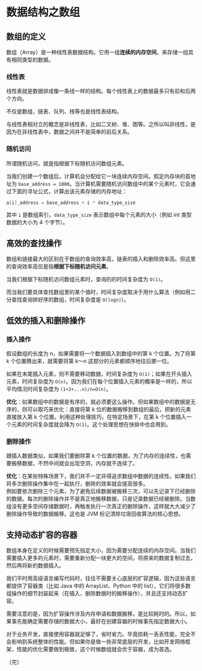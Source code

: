 # 数据结构之数组

## 数组的定义

数组（Array）是一种线性表数据结构。它用一组**连续的内存空间**，来存储一组具有相同类型的数据。

### 线性表

线性表就是数据排成像一条线一样的结构。每个线性表上的数据最多只有前和后两个方向。

不仅是数组，链表、队列、栈等也是线性表结构。

与线性表相对立的概念是非线性表，比如二叉树、堆、图等。之所以叫非线性，是因为在非线性表中，数据之间并不是简单的前后关系。

### 随机访问

所谓随机访问，就是指根据下标随机访问数组元素。

当我们创建一个数组后，计算机会分配给它一块连续内存空间。假定内存块的首地址为 `base_address = 1000`。当计算机需要随机访问数组中的某个元素时，它会通过下面的寻址公式，计算出该元素存储的内存地址：

```C
a[i]_address = base_address + i * data_type_size
```

其中 `i` 是数组索引，`data_type_size` 表示数组中每个元素的大小（例如 int 类型数据的大小为 4 个字节）。

## 高效的查找操作

数组和链接最大的区别在于数组的查询效率高，链表的插入和删除效率高。但这里的查询效率高仅是指**根据下标随机访问元素**。

当我们根据下标随机访问数组元素时，查询的的时间复杂度为 `O(1)`。

而当我们要具体查找数组里的某个值时，时间复杂度取决于用什么算法（例如用二分查找查询排好序的数组，时间复杂度是 `O(logn)`）。

## 低效的插入和删除操作

### 插入操作

假设数组的长度为 n，如果需要将一个数据插入到数组中的第 k 个位置。为了将第 k 个位置腾出来，就需要将第 k～n 这部分的元素都顺序地往后挪一位。

如果在末尾插入元素，则不需要移动数据，时间复杂度为 `O(1)`；如果在开头插入元素，时间复杂度为 `O(n)`。因为我们在每个位置插入元素的概率是一样的，所以平均情况时间复杂度为 `(1+2+...n)/n=O(n)`。

**优化**：如果数组中的数据是有序的，就必须要这么操作。但如果数组中的数据是无序的，则可以取巧来优化：直接将第 k 位的数据搬移到数组的最后，把新的元素直接放入第 k 个位置。利用这种处理技巧，在特定场景下，在第 k 个位置插入一个元素的时间复杂度就会降为 `O(1)`。这个处理思想在快排中也会用到。

### 删除操作

跟插入数据类似，如果我们要删除第 k 个位置的数据，为了内存的连续性，也需要搬移数据，不然中间就会出现空洞，内存就不连续了。

**优化**：在某些特殊场景下，我们并不一定非得追求数组中数据的连续性。如果我们将多次删除操作集中在一起执行，删除的效率就会提高很多。  
例如要依次删除三个元素，为了避免后续数据被搬移三次，可以先记录下已经删除的数据。每次的删除操作并不是真正地搬移数据，只是记录数据已经被删除。当数组没有更多空间存储数据时，再触发执行一次真正的删除操作，这样就大大减少了删除操作导致的数据搬移。这也是 JVM 标记清除垃圾回收算法的核心思想。

## 支持动态扩容的容器

数组本身在定义的时候需要预先指定大小，因为需要分配连续的内存空间。当我们需要插入更多的元素时，需要重新分配一块更大的空间，将原来的数据复制过去，然后再将新的数据插入。

我们平时用高级语言编写代码时，往往不需要关心底层的扩容逻辑，因为这些语言都提供了容器类（比如 Java 中的 ArrayList、Python 中的 list），它们将很多数组操作的细节封装起来（在插入、删除数据时的搬移操作），并且还支持动态扩容。

需要注意的是，因为扩容操作涉及内存申请和数据搬移，是比较耗时的。所以，如果事先能确定需要存储的数据大小，最好在创建容器的时候事先指定数据大小。

对于业务开发，直接使用容器就足够了，省时省力。毕竟损耗一丢丢性能，完全不会影响到系统整体的性能。但如果你是做一些非常底层的开发，比如开发网络框架，性能的优化需要做到极致，这个时候数组就会优于容器，成为首选。

（完）
